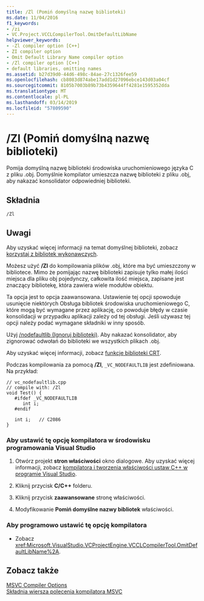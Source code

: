 ```yaml
---
title: /Zl (Pomiń domyślną nazwę biblioteki)
ms.date: 11/04/2016
f1_keywords:
- /zi
- VC.Project.VCCLCompilerTool.OmitDefaultLibName
helpviewer_keywords:
- -Zl compiler option [C++]
- ZI compiler option
- Omit Default Library Name compiler option
- /Zl compiler option [C++]
- default libraries, omitting names
ms.assetid: b27d39d0-44d6-498c-84ae-27c1326fee59
ms.openlocfilehash: cb8083d874abe17add1d27096ebce143d03a04cf
ms.sourcegitcommit: 8105b7003b89b73b4359644ff4281e1595352dda
ms.translationtype: MT
ms.contentlocale: pl-PL
ms.lasthandoff: 03/14/2019
ms.locfileid: "57809590"
---
```

# <a name="zl-omit-default-library-name"></a>/Zl (Pomiń domyślną nazwę biblioteki)

Pomija domyślną nazwę biblioteki środowiska uruchomieniowego języka C z pliku .obj. Domyślnie kompilator umieszcza nazwę biblioteki z pliku .obj, aby nakazać konsolidator odpowiedniej biblioteki.

## <a name="syntax"></a>Składnia

```
/Zl
```

## <a name="remarks"></a>Uwagi

Aby uzyskać więcej informacji na temat domyślnej biblioteki, zobacz [korzystaj z bibliotek wykonawczych](md-mt-ld-use-run-time-library.md).

Możesz użyć **/Zl** do kompilowania plików .obj, które ma być umieszczony w bibliotece. Mimo że pomijając nazwę biblioteki zapisuje tylko małej ilości miejsca dla pliku obj pojedynczy, całkowita ilość miejsca, zapisane jest znaczący bibliotekę, która zawiera wiele modułów obiektu.

Ta opcja jest to opcja zaawansowana. Ustawienie tej opcji spowoduje usunięcie niektórych Obsługa bibliotek środowiska uruchomieniowego C, które mogą być wymagane przez aplikację, co powoduje błędy w czasie konsolidacji w przypadku aplikacji zależy od tej obsługi. Jeśli używasz tej opcji należy podać wymagane składniki w inny sposób.

Użyj [/nodefaultlib (Ignoruj biblioteki)](nodefaultlib-ignore-libraries.md). Aby nakazać konsolidator, aby zignorować odwołań do biblioteki we wszystkich plikach .obj.

Aby uzyskać więcej informacji, zobacz [funkcje biblioteki CRT](../../c-runtime-library/crt-library-features.md).

Podczas kompilowania za pomocą **/Zl**, `_VC_NODEFAULTLIB` jest zdefiniowana.  Na przykład:

```
// vc_nodefaultlib.cpp
// compile with: /Zl
void Test() {
   #ifdef _VC_NODEFAULTLIB
      int i;
   #endif

   int i;   // C2086
}
```

### <a name="to-set-this-compiler-option-in-the-visual-studio-development-environment"></a>Aby ustawić tę opcję kompilatora w środowisku programowania Visual Studio

1. Otwórz projekt **stron właściwości** okno dialogowe. Aby uzyskać więcej informacji, zobacz [kompilatora i tworzenia właściwości ustaw C++ w programie Visual Studio](../working-with-project-properties.md).

1. Kliknij przycisk **C/C++** folderu.

1. Kliknij przycisk **zaawansowane** stronę właściwości.

1. Modyfikowanie **Pomiń domyślne nazwy bibliotek** właściwości.

### <a name="to-set-this-compiler-option-programmatically"></a>Aby programowo ustawić tę opcję kompilatora

- Zobacz <xref:Microsoft.VisualStudio.VCProjectEngine.VCCLCompilerTool.OmitDefaultLibName%2A>.

## <a name="see-also"></a>Zobacz także

[MSVC Compiler Options](compiler-options.md)<br/>
[Składnia wiersza polecenia kompilatora MSVC](compiler-command-line-syntax.md)
